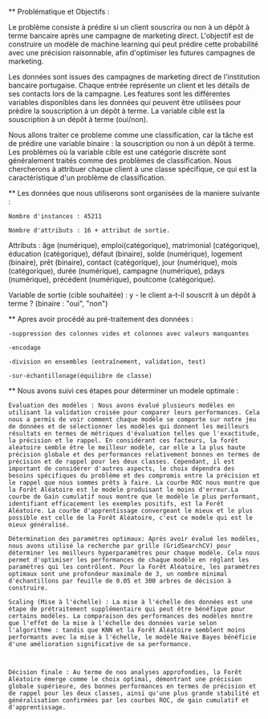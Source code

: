 ** Problématique et Objectifs : 

Le problème consiste à prédire si un client souscrira ou non à un dépôt à terme bancaire après une campagne de marketing direct. L'objectif est de construire un modèle de machine learning qui peut prédire cette probabilité avec une précision raisonnable, afin d'optimiser les futures campagnes de marketing.

Les données sont issues des campagnes de marketing direct de l'institution bancaire portugaise. Chaque entrée représente un client et les détails de ses contacts lors de la campagne. Les features sont les différentes variables disponibles dans les données qui peuvent être utilisées pour prédire la souscription à un dépôt à terme. La variable cible est la souscription à un dépôt à terme (oui/non).

Nous allons traiter ce probleme comme une classification, car la tâche est de prédire une variable binaire : la souscription ou non à un dépôt à terme. Les problèmes où la variable cible est une catégorie discrète sont généralement traités comme des problèmes de classification. Nous chercherons à attribuer chaque client à une classe spécifique, ce qui est la caractéristique d'un problème de classification.



** Les données que nous utiliserons sont organisées de la maniere suivante :

    Nombre d'instances : 45211

    Nombre d'attributs : 16 + attribut de sortie.

Attributs : âge (numérique), emploi(catégorique), matrimonial (catégorique), éducation (catégorique), défaut (binaire), solde (numérique), logement (binaire), prêt (binaire), contact (catégorique), jour (numérique), mois (catégorique), durée (numérique), campagne (numérique), pdays (numérique), précédent (numérique), poutcome (catégorique).

Variable de sortie (cible souhaitée) : y - le client a-t-il souscrit à un dépôt à terme ? (binaire : "oui", "non")


** Apres avoir procédé au pré-traitement des données :

    -suppression des colonnes vides et colonnes avec valeurs manquantes

    -encodage

    -division en ensembles (entraînement, validation, test)

    -sur-échantillonage(équilibre de classe)

** Nous avons suivi ces étapes pour déterminer un modele optimale :

    Évaluation des modèles : Nous avons évalué plusieurs modèles en utilisant la validation croisée pour comparer leurs performances. Cela nous a permis de voir comment chaque modèle se comporte sur notre jeu de données et de sélectionner les modèles qui donnent les meilleurs résultats en termes de métriques d'évaluation telles que l'exactitude, la précision et le rappel. En considérant ces facteurs, la forêt aléatoire semble être le meilleur modèle, car elle a la plus haute précision globale et des performances relativement bonnes en termes de précision et de rappel pour les deux classes. Cependant, il est important de considérer d'autres aspects, le choix dépendra des besoins spécifiques du problème et des compromis entre la précision et le rappel que nous sommes prêts à faire. La courbe ROC nous montre que la Forêt Aléatoire est le modele produisant le moins d'erreur.La courbe de Gain cumulatif nous montre que le modèle le plus performant, identifiant efficacement les exemples positifs, est la Forêt Aléatoire. La courbe d'apprentissage convergeant le mieux et le plus possible est celle de la Forêt Aléatoire, c'est ce modele qui est le mieux généralisé.

    Détermination des paramètres optimaux: Après avoir évalué les modèles, nous avons utilisé la recherche par grille (GridSearchCV) pour déterminer les meilleurs hyperparamètres pour chaque modèle. Cela nous permet d'optimiser les performances de chaque modèle en réglant les paramètres qui les contrôlent. Pour la Forêt Aléatoire, les paramètres optimaux sont une profondeur maximale de 3, un nombre minimal d'échantillons par feuille de 0.05 et 300 arbres de décision à construire.

    Scaling (Mise à l'échelle) : La mise à l'échelle des données est une étape de prétraitement supplémentaire qui peut être bénéfique pour certains modèles. La comparaison des performances des modèles montre que l'effet de la mise à l'échelle des données varie selon l'algorithme : tandis que KNN et la Forêt Aléatoire semblent moins performants avec la mise à l'échelle, le modèle Naive Bayes bénéficie d'une amélioration significative de sa performance.



    Décision finale : Au terme de nos analyses approfondies, la Forêt Aléatoire émerge comme le choix optimal, démontrant une précision globale supérieure, des bonnes performances en termes de précision et de rappel pour les deux classes, ainsi qu'une plus grande stabilité et généralisation confirmées par les courbes ROC, de gain cumulatif et d'apprentissage.
